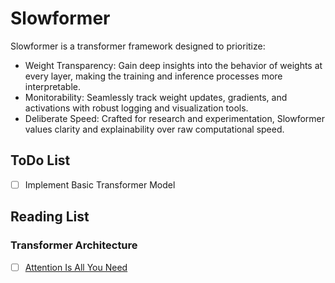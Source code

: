 # Slowformer
Slowformer is a transformer framework designed to prioritize:
- Weight Transparency: Gain deep insights into the behavior of weights at every layer, making the training and inference processes more interpretable.
- Monitorability: Seamlessly track weight updates, gradients, and activations with robust logging and visualization tools.
- Deliberate Speed: Crafted for research and experimentation, Slowformer values clarity and explainability over raw computational speed.

## ToDo List
- [ ] Implement Basic Transformer Model

## Reading List
### Transformer Architecture
- [ ] [Attention Is All You Need](https://arxiv.org/abs/1706.03762)
